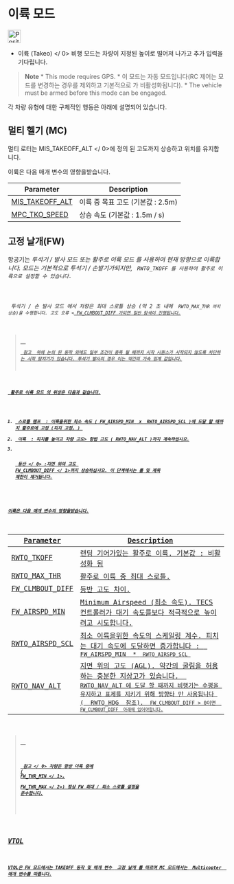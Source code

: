 # 이륙 모드

[<img src="../../assets/site/position_fixed.svg" title="Position fix required (e.g. GPS)" width="30px" />](../getting_started/flight_modes.md#key_position_fixed)

* 이륙 (Takeo) </ 0> 비행 모드는 차량이 지정된 높이로 떨어져 나가고 추가 입력을 기다립니다.</p> 

> **Note** * This mode requires GPS. * 이 모드는 자동 모드입니다(RC 제어는 모드를 변경하는 경우를 제외하고 기본적으로 가 비활성화됩니다). * The vehicle must be armed before this mode can be engaged.</p> </blockquote> 
> 
> 각 차량 유형에 대한 구체적인 행동은 아래에 설명되어 있습니다.
> 
> ## 멀티 헬기 (MC)
> 
> 멀티 로터는  MIS_TAKEOFF_ALT </ 0>에 정의 된 고도까지 상승하고 위치를 유지합니다.</p>

<p>이륙은 다음 매개 변수의 영향을받습니다.</p>

<table>
<thead>
<tr>
  <th>Parameter</th>
  <th>Description</th>
</tr>
</thead>
<tbody>
<tr>
  <td><a href="../advanced_config/parameter_reference.md#MIS_TAKEOFF_ALT">MIS_TAKEOFF_ALT
</a></td>
  <td>이륙 중 목표 고도 (기본값 : 2.5m)</td>
</tr>
<tr>
  <td><a href="../advanced_config/parameter_reference.md#MPC_TKO_SPEED">MPC_TKO_SPEED
</a></td>
  <td>상승 속도 (기본값 : 1.5m / s)</td>
</tr>
</tbody>
</table>

<h2 id="fixed_wing">고정 날개(FW)</h2>

<p>항공기는 <em> 투석기 / 발사 모드 </ 0> 또는 <em> 활주로 이륙 모드 </ 0>를 사용하여 현재 방향으로 이륙합니다. 모드는 기본적으로 투석기 / 손발기가되지만, <code> RWTO_TKOFF </ 0>를 사용하여 활주로 이륙으로 설정할 수 있습니다.</p>

<p><em> 투석기 / 손 발사 모드 </ 0>에서 차량은 최대 스로틀 상승 (약 2 초 내에 <code> RWTO_MAX_THR </ 1>까지 상승)을 수행합니다. 고도 오류 <<a href="#FW_CLMBOUT_DIFF"> FW_CLMBOUT_DIFF </ 0>가되면 일반 탐색이 진행됩니다.</p>

<blockquote>
  <p><strong> 참고 </ 0> 위에 논의 된 동작 외에도 일부 조건이 충족 될 때까지 시작 시퀀스가 ​​시작되지 않도록 차단하는 시작 탐지기가 있습니다. 투석기 발사의 경우 이는 약간의 가속 임계 값입니다.</p>
</blockquote>

<p><em> 활주로 이륙 모드 </ 0>의 위상은 다음과 같습니다.</p>

<ol start="1">
<li><strong> 스로틀 램프 </ 0> : 이륙을위한 최소 속도 (<a href="#FW_AIRSPD_MIN"> FW_AIRSPD_MIN </ 1> x <a href="#RWTO_AIRSPD_SCL"> RWTO_AIRSPD_SCL </ 2>)에 도달 할 때까지 활주로에 고정 (피치 고정, ) </li>
<li><strong> 이륙 </ 0> : 피치를 높이고 차량 고도> 항법 고도 (<a href="#RWTO_NAV_ALT"> RWTO_NAV_ALT </ 1>)까지 계속하십시오.</li>
<li>



<strong> 등산 </ 0> :지면 위의 고도 <a href="#FW_CLMBOUT_DIFF"> FW_CLMBOUT_DIFF </ 1>까지 상승하십시오.
 이 단계에서는 롤 및 제목 제한이 제거됩니다.</li>
</ol>

<p>이륙은 다음 매개 변수의 영향을받습니다.</p>

<table>
<thead>
<tr>
  <th>Parameter</th>
  <th>Description</th>
</tr>
</thead>
<tbody>
<tr>
  <td><span id="RWTO_TKOFF"></span><a href="../advanced_config/parameter_reference.md#RWTO_TKOFF">RWTO_TKOFF</a>
</td>
  <td>랜딩 기어가있는 활주로 이륙. 기본값 : 비활성화 됨</td>
</tr>
<tr>
  <td><span id="RWTO_MAX_THR"></span><a href="../advanced_config/parameter_reference.md#RWTO_MAX_THR">RWTO_MAX_THR</a>
</td>
  <td>활주로 이륙 중 최대 스로틀.</td>
</tr>
<tr>
  <td><span id="FW_CLMBOUT_DIFF"></span><a href="../advanced_config/parameter_reference.md#FW_CLMBOUT_DIFF">FW_CLMBOUT_DIFF</a>
</td>
  <td>등반 고도 차이.</td>
</tr>
<tr>
  <td><span id="FW_AIRSPD_MIN"></span><a href="../advanced_config/parameter_reference.md#FW_AIRSPD_MIN">FW_AIRSPD_MIN</a></td>
  <td>Minimum Airspeed (최소 속도). TECS 컨트롤러가 대기 속도를보다 적극적으로 높이려고 시도합니다.</td>
</tr>
<tr>
  <td><span id="RWTO_AIRSPD_SCL"></span><a href="../advanced_config/parameter_reference.md#RWTO_AIRSPD_SCL">RWTO_AIRSPD_SCL</a>
</td>
  <td>최소 이륙을위한 속도의 스케일링 계수. 피치는 대기 속도에 도달하면 증가합니다 : <code> FW_AIRSPD_MIN </ 0> * <code> RWTO_AIRSPD_SCL </ 0></td>
</tr>
<tr>
  <td><span id="RWTO_NAV_ALT"></span><a href="../advanced_config/parameter_reference.md#RWTO_NAV_ALT">RWTO_NAV_ALT</a>
</td>
  <td>지면 위의 고도 (AGL). 약간의 굴림을 허용하는 충분한 지상고가 있습니다. <code> RWTO_NAV_ALT </ 0>에 도달 할 때까지 비행기는 수평을 유지하고 표제를 지키기 위해 방향타 만 사용됩니다 (<span id="RWTO_HDG"> <a href="../advanced_config/parameter_reference.md#RWTO_HDG"> RWTO_HDG </ 2> 참조). <code> FW_CLMBOUT_DIFF </ 0>> 0이면 <code> FW_CLMBOUT_DIFF </ 0> 아래에 있어야합니다.</td>
</tr>
</tbody>
</table>

<blockquote>
  <p>



<strong> 참고 </ 0> 차량은 항상 이륙 중에 (<a href="../advanced_config/parameter_reference.md#FW_THR_MIN"> FW_THR_MIN </ 1>, <a href="../advanced_config/parameter_reference.md#FW_THR_MAX"> FW_THR_MAX </ 2>) 정상 FW 최대 / 최소 스로틀 설정을 준수합니다.
</p>
</blockquote>

<h2>VTOL</h2>

<p>VTOL은 FW 모드에서는 TAKEOFF 동작 및 매개 변수 <a href="#fixed-wing-fw"> 고정 날개 </ 0>를 따르며 MC 모드에서는 <a href="#multi-copter-mc"> Multicopter </ 1> 매개 변수를 따릅니다.</p>

<!-- this maps to AUTO_TAKEOFF in dev -->
